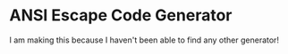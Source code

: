# ANSI Escape Code Generator

I am making this because I haven't been able to find any other generator!
